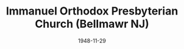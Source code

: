 ---
date: &id001 1948-11-29
end_date: null
location:
  address: Park Drive at Market Street
  city: Bellmawr
  state: NJ
minister:
- end: 1951-01-01
  name: Robert W. Eckardt
  start: 1949-01-01
  type: Pastor
- end: 1960-01-01
  name: Albert Edwards, III
  start: 1952-01-01
  type: Pastor
- end: 1965-01-01
  name: Howard Hart
  start: 1962-01-01
  type: Pastor
- end: 1979-01-01
  name: Kenneth Meilahn
  start: 1966-01-01
  type: Pastor
- end: 1986-01-01
  name: Robert Tanzie
  start: 1980-01-01
  type: Pastor
- end: null
  name: Thomas Church
  start: 1987-01-01
  type: Pastor
- end: 2007-01-01
  name: David Harr
  start: 2002-01-01
  type: Associate Pastor
- end: 2014-01-01
  name: Carl McDaniel
  start: 2010-01-01
  type: Associate Pastor
- end: null
  name: Matthew D. Cole
  start: 2015-01-01
  type: Associate Pastor
ministers:
- Robert W. Eckardt
- Albert Edwards, III
- Howard Hart
- Kenneth Meilahn
- Robert Tanzie
- Thomas Church
- David Harr
- Carl McDaniel
- Matthew D. Cole
name: Immanuel Orthodox Presbyterian Church
names:
- end: null
  name: Immanuel Orthodox Presbyterian Church
  start: 1948-11-29
origination_date: *id001
raw_data: "NEW JERSEY Bellmawr\nImmanuel Orthodox Presbyterian Church  (November 29,\
  \ 1948\u2013 )\nPark Drive at Market Street\nPastors: Robert W. Eckardt, 1949\u2013\
  51\nAlbert Edwards, III, 1952\u201360\nHoward Hart, 1962\u201365\nKenneth Meilahn,\
  \ 1966\u201379\nRobert Tanzie, 1980\u201386\nThomas Church, 1987\u2013\nAssoc. Pastors:\
  \ David Harr, 2002\u20137\nCarl McDaniel, 2010\u201314\nMatthew D. Cole, 2015\u2013"
states:
- NJ
status:
  active: true
  end_date: null
  reason: null
  received_from: null
  withdrawal_to: null
title: Immanuel Orthodox Presbyterian Church (Bellmawr NJ)
year_established:
- 1948

---